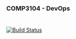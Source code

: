 ### COMP3104 - DevOps
#

[![Build Status](https://travis-ci.com/vozor/week05_comp3104_lab_exec.svg?branch=dep-inclusions)](https://travis-ci.com/vozor/week05_comp3104_lab_exec)

